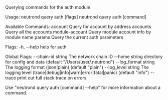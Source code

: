 Querying commands for the auth module

Usage:
  neutrond query auth [flags]
  neutrond query auth [command]

Available Commands:
  account        Query for account by address
  accounts       Query all the accounts
  module-account Query module account info by module name
  params         Query the current auth parameters

Flags:
  -h, --help   help for auth

Global Flags:
      --chain-id string     The network chain ID
      --home string         directory for config and data (default "/Users/user/.neutrond")
      --log_format string   The logging format (json|plain) (default "plain")
      --log_level string    The logging level (trace|debug|info|warn|error|fatal|panic) (default "info")
      --trace               print out full stack trace on errors

Use "neutrond query auth [command] --help" for more information about a command.
